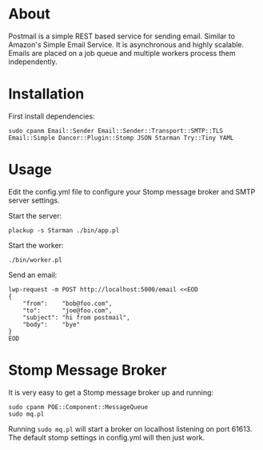 # About

Postmail is a simple REST based service for sending email. 
Similar to Amazon's Simple Email Service.
It is asynchronous and highly scalable.
Emails are placed on a job queue and multiple workers process them
independently.

# Installation

First install dependencies:

    sudo cpanm Email::Sender Email::Sender::Transport::SMTP::TLS Email::Simple Dancer::Plugin::Stomp JSON Starman Try::Tiny YAML

# Usage

Edit the config.yml file to configure your Stomp message broker and SMTP server settings.

Start the server:

    plackup -s Starman ./bin/app.pl

Start the worker:

    ./bin/worker.pl

Send an email:

    lwp-request -m POST http://localhost:5000/email <<EOD
    {
        "from":    "bob@foo.com",
        "to":      "joe@foo.com",
        "subject": "hi from postmail",
        "body":    "bye"
    }
    EOD

# Stomp Message Broker

It is very easy to get a Stomp message broker up and running:

    sudo cpanm POE::Component::MessageQueue
    sudo mq.pl

Running `sudo mq.pl` will start a broker on localhost listening on port 61613.
The default stomp settings in config.yml will then just work.
